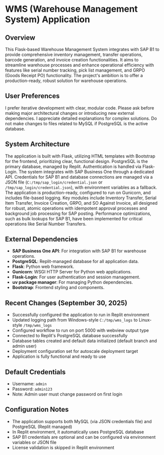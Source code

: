 # WMS (Warehouse Management System) Application

## Overview
This Flask-based Warehouse Management System integrates with SAP B1 to provide comprehensive inventory management, transfer operations, barcode generation, and invoice creation functionalities. It aims to streamline warehouse processes and enhance operational efficiency with features like serial number tracking, pick list management, and GRPO (Goods Receipt PO) functionality. The project's ambition is to offer a production-ready, robust solution for warehouse operations.

## User Preferences
I prefer iterative development with clear, modular code. Please ask before making major architectural changes or introducing new external dependencies. I appreciate detailed explanations for complex solutions. Do not make changes to files related to MySQL if PostgreSQL is the active database.

## System Architecture
The application is built with Flask, utilizing HTML templates with Bootstrap for the frontend, prioritizing clear, functional design. PostgreSQL is the primary database, managed by Replit. Authentication is handled via Flask-Login. The system integrates with SAP Business One through a dedicated API. Credentials for SAP B1 and database connections are managed via a JSON file (`C:/tmp/sap_login/credential.json` or `/tmp/sap_login/credential.json`), with environment variables as a fallback. The application is production-ready, configured to run on Gunicorn, and includes file-based logging. Key modules include Inventory Transfer, Serial Item Transfer, Invoice Creation, GRPO, and SO Against Invoice, all designed for robust, atomic operations with idempotent approval processes and background job processing for SAP posting. Performance optimizations, such as bulk lookups for SAP B1, have been implemented for critical operations like Serial Number Transfers.

## External Dependencies
- **SAP Business One API**: For integration with SAP B1 for warehouse operations.
- **PostgreSQL**: Replit-managed database for all application data.
- **Flask**: Python web framework.
- **Gunicorn**: WSGI HTTP Server for Python web applications.
- **Flask-Login**: For user authentication and session management.
- **uv package manager**: For managing Python dependencies.
- **Bootstrap**: Frontend styling and components.

## Recent Changes (September 30, 2025)
- Successfully configured the application to run in Replit environment
- Updated logging path from Windows-style `C:/tmp/wms_logs` to Linux-style `/tmp/wms_logs`
- Configured workflow to run on port 5000 with webview output type
- Connected to Replit's PostgreSQL database successfully
- Database tables created and default data initialized (default branch and admin user)
- Deployment configuration set for autoscale deployment target
- Application is fully functional and ready to use

## Default Credentials
- Username: `admin`
- Password: `admin123`
- Note: Admin user must change password on first login

## Configuration Notes
- The application supports both MySQL (via JSON credentials file) and PostgreSQL (Replit managed)
- In Replit environment, it automatically uses PostgreSQL database
- SAP B1 credentials are optional and can be configured via environment variables or JSON file
- License validation is skipped in Replit environment